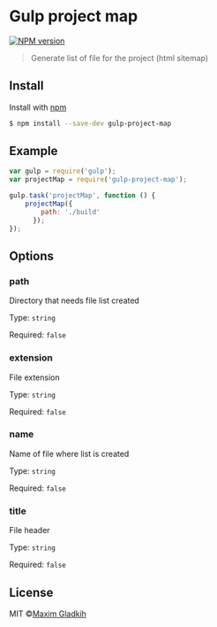 # Gulp project map
[![NPM version](https://img.shields.io/badge/npm-1.0.4-brightgreen.svg)](https://www.npmjs.com/package/gulp-project-map)

> Generate list of file for the project (html sitemap)

## Install
Install with [npm](https://npmjs.org/package/gulp-project-map)

```bash
$ npm install --save-dev gulp-project-map
```

## Example

```js
var gulp = require('gulp');
var projectMap = require('gulp-project-map');

gulp.task('projectMap', function () {
    projectMap({
        path: './build'
      });
});
```

## Options
### path
Directory that needs file list created

Type: `string`

Required: `false`

### extension
File extension

Type: `string`

Required: `false`

### name
Name of file where list is created

Type: `string`

Required: `false`

### title
File header

Type: `string`

Required: `false`

## License
MIT ©[Maxim Gladkih](https://gladkih.su)
